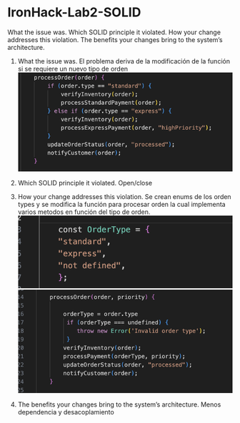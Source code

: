 # IronHack-Lab2-SOLID

What the issue was.
Which SOLID principle it violated.
How your change addresses this violation.
The benefits your changes bring to the system’s architecture.


1. What the issue was.
   El problema deriva de la modificación de la función si se requiere un nuevo tipo de orden
   ![tipo de orden](screens/1.png)
    
2. Which SOLID principle it violated.
   Open/close
3. How your change addresses this violation.
  Se crean enums de los orden types y se modifica la función para procesar orden la cual implementa varios metodos en función del tipo de orden.
 ![imagen](screens/2.png)
 ![imagen](screens/3.png)
4. The benefits your changes bring to the system’s architecture.
   Menos dependencia y desacoplamiento
